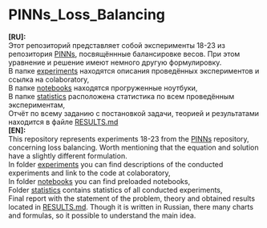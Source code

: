 # PINNs_Loss_Balancing
**[RU]:**  
Этот репозиторий представляет собой эксперименты 18-23 из репозитория [PINNs](https://github.com/mikhakuv/PINNs/tree/main), посвящённные балансировке весов. При этом уравнение и решение имеют немного другую формулировку.  
В папке [experiments](https://github.com/mikhakuv/PINNs_Loss_Balancing/tree/main/experiments) находятся описания проведённых экспериментов и ссылка на colaboratory,  
В папке [notebooks](https://github.com/mikhakuv/PINNs_Loss_Balancing/tree/main/notebooks) находятся прогруженные ноутбуки,  
В папке [statistics](https://github.com/mikhakuv/PINNs_Loss_Balancing/tree/main/statistics) расположена статистика по всем проведённым экспериментам,  
Отчёт по всему заданию с постановкой задачи, теорией и результатами находится в файле [RESULTS.md](https://github.com/mikhakuv/PINNs_Loss_Balancing/blob/main/RESULTS.md)  
**[EN]:**  
This repository represents experiments 18-23 from the [PINNs](https://github.com/mikhakuv/PINNs/tree/main) repository, concerning loss balancing. Worth mentioning that the equation and solution have a slightly different formulation.  
In folder [experiments](https://github.com/mikhakuv/PINNs_Loss_Balancing/tree/main/experiments) you can find descriptions of the conducted experiments and link to the code at colaboratory,  
In folder [notebooks](https://github.com/mikhakuv/PINNs_Loss_Balancing/tree/main/notebooks) you can find preloaded notebooks,  
Folder [statistics](https://github.com/mikhakuv/PINNs_Loss_Balancing/tree/main/statistics) contains statistics of all conducted experiments,  
Final report with the statement of the problem, theory and obtained results located in [RESULTS.md](https://github.com/mikhakuv/PINNs_Loss_Balancing/blob/main/RESULTS.md). Though it is written in Russian, there many charts and formulas, so it possible to understand the main idea.
